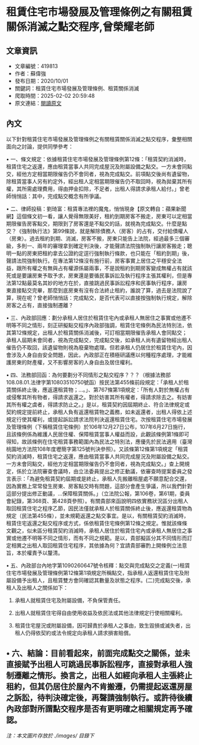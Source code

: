 # 租賃住宅市場發展及管理條例之有關租賃關係消滅之點交程序,曾榮耀老師

## 文章資訊
- 文章編號：419813
- 作者：蘇偉強
- 發布日期：2020/10/01
- 關鍵詞：租賃住宅市場發展及管理條例、租賃關係消滅
- 爬取時間：2025-02-02 20:59:48
- 原文連結：[閱讀原文](https://real-estate.get.com.tw/Columns/detail.aspx?no=419813)

## 內文
以下針對租賃住宅市場發展及管理條例之有關租賃關係消滅之點交程序，彙整相關面向之討論，提供同學參考：

• 一、條文規定：依據租賃住宅市場發展及管理條例第12條：「租賃契約消滅時，租賃住宅之返還，應由租賃當事人共同完成屋況及附屬設備之點交。一方未會同點交，經他方定相當期限催告仍不會同者，視為完成點交。前項點交後尚有遺留物，除租賃當事人另有約定外，經出租人定相當期限催告仍不取回時，視為拋棄其所有權，其所需處理費用，得由押金扣除，不足者，出租人得請求承租人給付。」曾老師悄悄話：其中，完成點交概念有所爭議。

• 二、律師投稿：劉琦富：租賃專法裡的魔鬼，悄悄現身【原文轉自：蘋果新聞網】這個條文初一看，讓人覺得無限美好，租約到期房客不搬走，房東可以定相當期限催告房客點交，期限到了房客還是不點交的話，就視為完成點交。什麼是點交？《強制執行法》第99條說，就是解除債務人（房客）的占有，交付給債權人（房東）。過去租約到期、消滅，房客不搬，房東只能告上法院，經過最多三個審級，多則一、兩年的審理拿到確定判決後，才能聲請法院強制執行讓房客搬走；聰明一點的房東把租約拿去公證約定逕行強制執行條款，也只能在「租約到期」後，聲請法院強制執行。在專法第12條沒有施行前，房客事實上居住之平穩安全法益，跟所有權之有無與占有權源係屬兩事，不是說租約到期房客變成無權占有就該死或是要讓房東予取予求，房東還是要循民事訴訟及執行程序主張其權利，但是專法第12點最莫名其妙的地方在於，直接跳過民事訴訟程序和民事執行程序，讓房東直接點交完畢，那麼到底房東有沒有合法終止租約，誰說了算，過去是法院說了算，現在呢？曾老師悄悄話：完成點交，是否代表可以直接按強制執行規定，解除房客之占有，直接強制遷離？

• 三、內政部回應：劃分承租人居住於租賃住宅內或承租人無居住之事實或他遷不明等不同之情形，刻正研擬點交程序內政部強調，租賃住宅條例為民法特別法，依其第12條規定，出租人於租賃關係消滅後，可訂相當期限催告承租人會同點交；承租人屆期未會同者，視為完成點交，完成點交後，如承租人尚有遺留物經出租人催告仍不取回，該遺留物則視為廢棄物處理。但若承租人仍居住於租賃住宅內，因會涉及人身自由安全問題，因此，內政部正在積極研議應以何種程序處理，才能維護房東的財產權，又不影響房客的人身自由及居住權利。

• 四、法務部回函：為何要劃分不同情形之點交程序？？？（根據法務部108.08.01.法律字第10803510750號函）按民法第455條前段規定：「承租人於租賃關係終止後，應返還租賃物；…。」、第767條第1項規定：「所有人對於無權占有或侵奪其所有物者，得請求返還之。對於妨害其所有權者，得請求除去之。有妨害其所有權之虞者，得請求防止之。」是以，租賃契約因屆期終止、符合法律規定或契約規定提前終止，承租人負有返還租賃物之義務，如未返還者，出租人得依上述規定行使其權利，或提起訴訟請求法院判決返還租賃住宅。次按租賃住宅市場發展及管理條例（下稱租賃住宅條例）於106年12月27日公布，107年6月27日施行，且該條例係為維護人民居住權、保障租賃當事人權益而設，此觀該條例第1條即可得知，故該條例在住宅租賃事務範圍內為民法之特別法，應優先於民法適用（臺灣桃園地方法院108年度壢簡字第125號判決參照）。又該條第12條第1項規定「租賃契約消滅時，租賃住宅之返還，應由租賃當事人共同完成屋況及附屬設備之點交。一方未會同點交，經他方定相當期限催告仍不會同者，視為完成點交。」查上開規定，係於立法院審查會議時，由立法委員提出之修正動議，依審查時提案委員之發言表示：「為避免租賃契約屆期或是終止，承租人先搬離租屋處不願意配合交還，因為實務上常常發生房東、房客點交時有問題，這部分會產生爭議，所以我們針對這部分提出修正動議，…保障租賃關係。」（立法院公報，第106卷，第61期，委員會紀錄，第368頁、第428頁參照）。有關貴部來函說明四依實務狀況區分出租人取回租賃住宅之程序乙節，因民法僅就承租人於租賃關係終止後，應返還租賃物為規定（民法第455條），並未規範返還之點交事宜。是以，有關租賃契約消滅時，租賃住宅返還之點交程序或方式，係依租賃住宅條例第12條之規定。惟就該條條文觀之，似未區分租賃契約消滅時，承租人居住於租賃住宅內或承租人無居住之事實或他遷不明等不同之情形，而有不同之規範。是以，貴部擬區分其不同情形而訂定相異之出租人取回租賃住宅程序，其依據為何？宜請貴部審酌上開條例立法意旨，本於權責予以釐清。

• 五、內政部台內地字第1090260647號令核釋：點交與完成點交之定義(一)租賃住宅市場發展及管理條例第12條第1項規定所稱點交，指承租人返還租賃住宅及附屬設備予出租人，且租賃雙方會同確認其數量及狀態之程序。(二)完成點交後，承租人及出租人之關係如下：

1. 承租人就租賃住宅及附屬設備，不負保管責任。

2. 出租人就租賃住宅得自由使用收益及依民法或其他法律規定行使相關權利。

3. 租賃住宅屋況或附屬設備，因可歸責於承租人之事由，致生毀損或滅失者，出租人仍得依契約或法令規定向承租人請求損害賠償。

• 六、結論：目前看起來，前面完成點交之關係，並未直接賦予出租人可跳過民事訴訟程序，直接對承租人強制遷離之情形。換言之，出租人如經向承租人主張終止租約，但其仍居住於屋內不肯搬遷，仍需提起返還房屋之訴訟，待判決確定後，再聲請強制執行。或許待後續內政部對所謂點交程序是否有更明確之相關規定再予確認。
---
*注：本文圖片存放於 ./images/ 目錄下*
